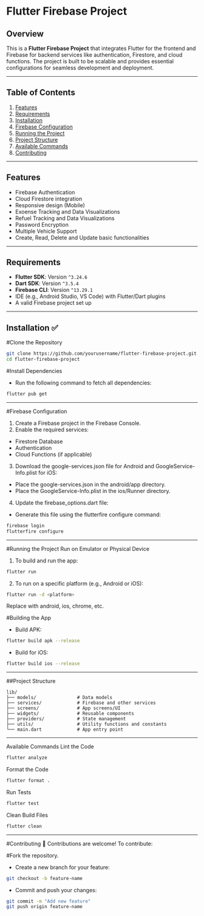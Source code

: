 # Flutter Firebase Project

## Overview
This is a **Flutter Firebase Project** that integrates Flutter for the frontend and Firebase for backend services like authentication, Firestore, and cloud functions. The project is built to be scalable and provides essential configurations for seamless development and deployment.

---

## Table of Contents
1. [Features](#features)
2. [Requirements](#requirements)
3. [Installation](#installation)
4. [Firebase Configuration](#firebase-configuration)
5. [Running the Project](#running-the-project)
6. [Project Structure](#project-structure)
7. [Available Commands](#available-commands)
8. [Contributing](#contributing)

---

## Features
- Firebase Authentication
- Cloud Firestore integration
- Responsive design (Mobile)
- Exoense Tracking and Data Visualizations
- Refuel Tracking and Data Visualizations
- Password Encryption
- Multiple Vehicle Support
- Create, Read, Delete and Update basic functionalities

---

## Requirements
- **Flutter SDK**: Version `^3.24.6`
- **Dart SDK**: Version `^3.5.4`
- **Firebase CLI**: Version `^13.29.1`
- IDE (e.g., Android Studio, VS Code) with Flutter/Dart plugins
- A valid Firebase project set up

---

## Installation ✅

#Clone the Repository
```bash
git clone https://github.com/yourusername/flutter-firebase-project.git
cd flutter-firebase-project
```

#Install Dependencies
- Run the following command to fetch all dependencies:

```bash
flutter pub get
```
---

#Firebase Configuration
1. Create a Firebase project in the Firebase Console.
2. Enable the required services:
- Firestore Database
- Authentication
- Cloud Functions (if applicable)
3. Download the google-services.json file for Android and GoogleService-Info.plist for iOS:
- Place the google-services.json in the android/app directory.
- Place the GoogleService-Info.plist in the ios/Runner directory.
4. Update the firebase_options.dart file:
- Generate this file using the flutterfire configure command:
```bash
firebase login
flutterfire configure
```
---

#Running the Project
Run on Emulator or Physical Device
1. To build and run the app:
```bash
flutter run
```
2. To run on a specific platform (e.g., Android or iOS):
```bash
flutter run -d <platform>
```
Replace <platform> with android, ios, chrome, etc.

#Building the App
- Build APK:
```bash
flutter build apk --release
```
- Build for iOS:
```bash
flutter build ios --release
```

---

##Project Structure
```plaintext
lib/
├── models/               # Data models
├── services/             # Firebase and other services
├── screens/              # App screens/UI
├── widgets/              # Reusable components
├── providers/            # State management
├── utils/                # Utility functions and constants
└── main.dart             # App entry point
```

---

Available Commands
Lint the Code
```bash
flutter analyze
```
Format the Code
```bash
flutter format .
```
Run Tests
```bash
flutter test
```
Clean Build Files
```bash
flutter clean
```

---
#Contributing
🚶 Contributions are welcome! To contribute:

#Fork the repository.
- Create a new branch for your feature:
```bash
git checkout -b feature-name
```
- Commit and push your changes:
```bash
git commit -m "Add new feature"
git push origin feature-name
```
